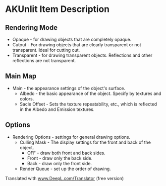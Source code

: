 # AKUnlit Item Description
## Rendering Mode
* Opaque - for drawing objects that are completely opaque.
* Cutout - For drawing objects that are clearly transparent or not transparent. Ideal for cutting out.
* Transparent - for drawing transparent objects. Reflections and other reflections are not transparent.
## Main Map
* Main - the appearance settings of the object's surface.
    * Albedo - the basic appearance of the object. Specify by textures and colors.
    * Sacle Offset - Sets the texture repeatability, etc., which is reflected in the Albedo and Emission textures.
## Options
* Rendering Options - settings for general drawing options.
    * Culling Mask - The display settings for the front and back of the object.
        * OFF - draw both front and back sides.
        * Front - draw only the back side.
        * Back - draw only the front side.
    * Render Queue - set up the order of drawing.

Translated with www.DeepL.com/Translator (free version)